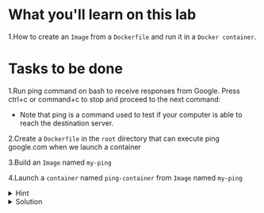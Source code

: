 # What you'll learn on this lab

1.How to create an `Image` from a `Dockerfile` and run it in a `Docker container`.


# Tasks to be done

1.Run ping command on bash to receive responses from Google. Press ctrl+c or command+c to stop and proceed to the next command: 
- Note that ping is a command used to test if your computer is able to reach the destination server.

2.Create a `Dockerfile` in the `root` directory that can execute ping google.com when we launch a container

3.Build an `Image` named `my-ping` 

4.Launch a `container` named `ping-container` from `Image` named `my-ping`

<details>
<summary>Hint</summary>

All neccessary command in this lab

1. `touch (filename)` - Use to create a file
2. `nano (filename)` - Use to edit a file
3. `docker build -t (image name) .` - Use to build a docker image
4. `docker image ls` - Use to list all the image that exist on your current machine
5. `docker run --name (container name) (image name)` - Use to launch a container from the specified image


All neccessary Dockerfile syntax
1. `FROM (docker image name):(tag)` -  Specifies the base image for your Docker image
2. `CMD ["(command line)"]` - Defines the default command to run when the container starts

</details>


<details>
<summary>Solution</summary>


1. `touch Dockerfile`

2. `nano Dockerfile`
3. Call a Bash from Dockerhub and execute ping google.com

```plain
FROM bash
CMD ["ping", "google.com"]
```

To exit the nano editor on Windows:

    1. ctrl+x to exit from edit mode

    2. ctrl+y to save

    3. press enter

Build a Docker Image by running this following command:

Launch a container from that Docker Image by running this following command

Watch the container log and verify the result 

```plain
docker build -t my-ping .

docker image ls
```{{exec}}

Build container from DockerImage by running this following command
```plain
docker run --name ping-container my-ping
```{{exec}}

</details>